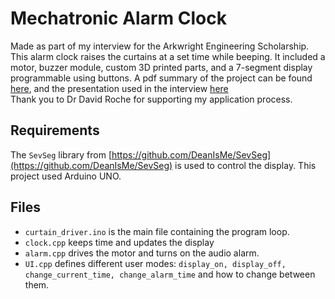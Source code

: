 # Mechatronic Alarm Clock
Made as part of my interview for the Arkwright Engineering Scholarship. \
This alarm clock raises the curtains at a set time while beeping. It included a motor, buzzer module, custom 3D printed parts, and a 7-segment display programmable using buttons.
A pdf summary of the project can be found [here](https://github.com/clement-jin/curtain-alarm/blob/main/supporting-material/Motor%20Alarm%20Design.pdf), and the presentation used in the interview [here](https://github.com/clement-jin/curtain-alarm/blob/main/supporting-material/Arkwright%20Presentation.pptx) \
Thank you to Dr David Roche for supporting my application process. 

## Requirements
The ```SevSeg``` library from [https://github.com/DeanIsMe/SevSeg](https://github.com/DeanIsMe/SevSeg) is used to control the display. 
This project used Arduino UNO. 

## Files
- ```curtain_driver.ino``` is the main file containing the program loop.
- ```clock.cpp``` keeps time and updates the display
- ```alarm.cpp``` drives the motor and turns on the audio alarm.
- ```UI.cpp``` defines different user modes: ```display_on, display_off, change_current_time, change_alarm_time``` and how to change between them.
